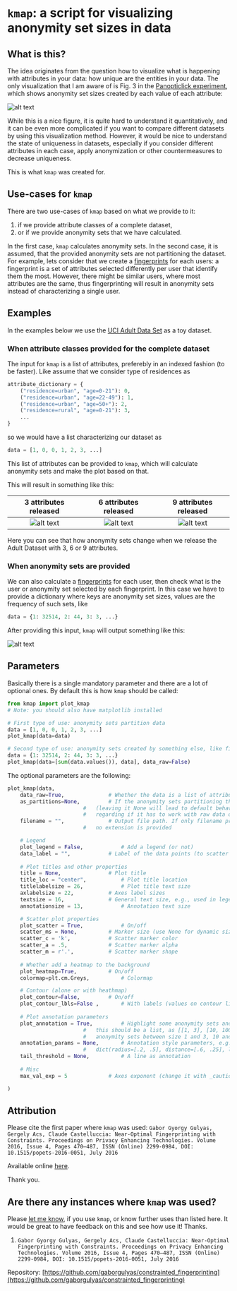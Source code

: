 # `kmap`: a script for visualizing anonymity set sizes in data

## What is this?

The idea originates from the question how to visualize what is happening with attributes in your data: how unique are the entities in your data. The only visualization that I am aware of is Fig. 3 in the [Panopticlick experiment](https://panopticlick.eff.org/static/browser-uniqueness.pdf), which shows anonymity set sizes created by each value of each attribute:

![alt text](https://raw.githubusercontent.com/gaborgulyas/kmap/master/images/panopticlick.png "Anonymity set sizes according to attributes in the Panopticlick experiment.")

While this is a nice figure, it is quite hard to understand it quantitatively, and it can be even more complicated if you want to compare different datasets by using this visualization method. However, it would be nice to understand the state of uniqueness in datasets, especially if you consider different attributes in each case, apply anonymization or other countermeasures to decrease uniqueness.

This is what `kmap` was created for.

## Use-cases for `kmap`

There are two use-cases of `kmap` based on what we provide to it:

1. if we provide attribute classes of a complete dataset,
2. or if we provide anonymity sets that we have calculated.

In the first case, `kmap` calculates anonymity sets. In the second case, it is assumed, that the provided anonymity sets are not partitioning the dataset. For example, lets consider that we create a [fingerprints](https://github.com/gaborgulyas/constrainted_fingerprinting) for each users: a fingerprint is a set of attributes selected differently per user that identify them the most. However, there might be similar users, where most attributes are the same, thus fingerprinting will result in anonymity sets instead of characterizing a single user.

## Examples

In the examples below we use the [UCI Adult Data Set](https://archive.ics.uci.edu/ml/datasets/Adult) as a toy dataset.

### When attribute classes provided for the complete dataset 
The input for `kmap` is a list of attributes, preferebly in an indexed fashion (to be faster). Like assume that we consider type of residences as

```python
attribute_dictionary = {
	("residence=urban", "age=0-21"): 0,
	("residence=urban", "age=22-49"): 1,
	("residence=urban", "age=50+"): 2,
	("residence=rural", "age=0-21"): 3,
	...
}
```

so we would have a list characterizing our dataset as

```python
data = [1, 0, 0, 1, 2, 3, ...]
```

This list of attributes can be provided to `kmap`, which will calculate anonymity sets and make the plot based on that.

This will result in something like this:

3 attributes released | 6 attributes released | 9 attributes released
:-------------------------:|:-------------------------:|:-------------------------: 
![alt text](https://raw.githubusercontent.com/gaborgulyas/kmap/master/images/kmap_attrnum%3D3.png "k=3") | ![alt text](https://raw.githubusercontent.com/gaborgulyas/kmap/master/images/kmap_attrnum%3D6.png "k=6") | ![alt text](https://raw.githubusercontent.com/gaborgulyas/kmap/master/images/kmap_attrnum%3D9.png "k=9")

Here you can see that how anonymity sets change when we release the Adult Dataset with 3, 6 or 9 attributes.

### When anonymity sets are provided
We can also calculate a [fingerprints](https://github.com/gaborgulyas/constrainted_fingerprinting) for each user, then check what is the user or anonymity set selected by each fingerprint. In this case we have to provide a dictionary where keys are anonymity set sizes, values are the frequency of such sets, like

```python
data = {1: 32514, 2: 44, 3: 3, ...}
```

After providing this input, `kmap` will output something like this:

![alt text](https://raw.githubusercontent.com/gaborgulyas/kmap/master/images/individual_anonsetsizes.png "Anonymity set sizes by fingerprints")

## Parameters

Basically there is a single mandatory parameter and there are a lot of optional ones. By default this is how `kmap` should be called:

```python
from kmap import plot_kmap
# Note: you should also have matplotlib installed

# First type of use: anonymity sets partition data
data = [1, 0, 0, 1, 2, 3, ...]
plot_kmap(data=data)

# Second type of use: anonymity sets created by something else, like fingerprints
data = {1: 32514, 2: 44, 3: 3, ...}
plot_kmap(data=[sum(data.values()), data], data_raw=False)
```

The optional parameters are the following:

```python
plot_kmap(data, 
	data_raw=True,				# Whether the data is a list of attributes or already a dict
	as_partitions=None,			# If the anonymity sets partitioning the data or not
						# 	(leaving it None will lead to default behavior
						#	regarding if it has to work with raw data or not)
	filename = "",				# Output file path. If only filename provided with
						#	no extension is provided

	# Legend
	plot_legend = False,			# Add a legend (or not)
	data_label = "",			# Label of the data points (to scatter plot)
	
	# Plot titles and other properties
	title = None,				# Plot title
	title_loc = "center",			# Plot title location
	titlelabelsize = 26,			# Plot title text size
	axlabelsize = 22,			# Axes label sizes
	textsize = 16,				# General text size, e.g., used in legend, contour
	annotationsize = 13,			# Annotation text size

	# Scatter plot properties
	plot_scatter = True,			# On/off
	scatter_ms = None,			# Marker size (use None for dynamic sizing proportionally to anonymity set size)
	scatter_c = 'k',			# Scatter marker color
	scatter_a = .5,				# Scatter marker alpha
	scatter_m = r'.',			# Scatter marker shape
	
	# Whether add a heatmap to the background
	plot_heatmap=True,			# On/off
	colormap=plt.cm.Greys,			# Colormap

	# Contour (alone or with heathmap)
	plot_contour=False,			# On/off
	plot_contour_lbls=False	,		# With labels (values on contour lines)
	
	# Plot annotation parameters
	plot_annotation = True,			# Highlight some anonymity sets and show their size;
						#	this should be a list, as [[1, 3], [10, 100]] to highlight
						#	anonymity sets between size 1 and 3, 10 and 100
	annotation_params = None,		# Annotation style parameters, e.g.:
						#	dict(radius=[.2, .5], distance=[.6, .25], linestyle=dict(color='r', width=1, style='--'), location=['right', 'top'])
	tail_threshold = None,			# A line as annotation
	
	# Misc
	max_val_exp = 5				# Axes exponent (change it with _caution_)

)
```

## Attribution

Please cite the first paper where `kmap` was used:
`Gabor Gyorgy Gulyas, Gergely Acs, Claude Castelluccia: Near-Optimal Fingerprinting with Constraints. Proceedings on Privacy Enhancing Technologies. Volume 2016, Issue 4, Pages 470–487, ISSN (Online) 2299-0984, DOI: 10.1515/popets-2016-0051, July 2016`

Available online [here](http://www.degruyter.com/view/j/popets.2016.2016.issue-4/popets-2016-0051/popets-2016-0051.xml?format=INT).

Thank you.

## Are there any instances where `kmap` was used?

Please [let me know](https://gulyas.info), if you use `kmap`, or know further uses than listed here. It would be great to have feedback on this and see how use it! Thanks.

1. `Gabor Gyorgy Gulyas, Gergely Acs, Claude Castelluccia: Near-Optimal Fingerprinting with Constraints. Proceedings on Privacy Enhancing Technologies. Volume 2016, Issue 4, Pages 470–487, ISSN (Online) 2299-0984, DOI: 10.1515/popets-2016-0051, July 2016`

  Repository: [https://github.com/gaborgulyas/constrainted_fingerprinting](https://github.com/gaborgulyas/constrainted_fingerprinting)
